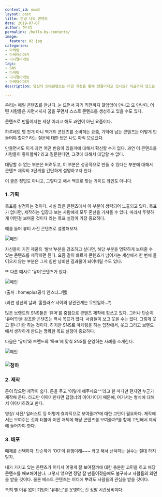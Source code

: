 ```yaml
---
content_id: num3
layout: post
title: 안녕 나의 콘텐츠
date: 2019-07-07
author: 허니킴
permalink: /hello-by-contents/
image:
  feature: 02.jpg
categories:
- 마케팅
- 마케터이야기
- 디지털마케팅
tags:
- SNS
- 마케팅
- 디지털마케팅
- 마케터이야기
description: 당신의 SNS콘텐츠는 어떤 과정을 통해 만들어지고 있나요? 지금까지 만드는 과정을 다시 한번 체크해보면서, 이글을 읽으면 좋을 것 같습니다. SNS콘텐츠를 만들기 위한 기획/제작/배포에 관한 이야기

---
```


우리는 매일 콘텐츠를 만난다. 눈 뜨면서 자기 직전까지 끊임없이 만나고 또 만난다. 어떤 사람들은 자면서까지 꿈을 꾸면서 스스로 콘텐츠를 생성하고 있을 수도 있다.

콘텐츠로 만들어지는 세상 이라고 해도 과언이 아닌 요즘이다.

하루에도 몇 천개 아니 백개의 콘텐츠를 소비하는 요즘, 기억에 남는 콘텐츠는 어떻게 만들어야 할까? 라는 질문에 대한 답은 나도 아직 모르겠다.

만들면서도 이게 과연 어떤 반응이 있을까에 대해서 확신할 수가 없다. 과연 이 콘텐츠를 사람들이 좋아할까? 라고 질문한다면, 그것에 대해서 대답할 수 없다.

대답할 수 없는 부분은 버려두고, 이 부분은 성공적으로 만들 수 있다는 부분에 대해서 콘텐츠 제작의 3단계를 간단하게 설명하고자 한다.

이 글은 정답도 아니고, 그렇다고 해서 백프로 맞는 가이드 라인도 아니다.



### 1. 기획

목표를 설정하는 것이다. 사실 많은 콘텐츠에서 이 부분이 생략되어 노출되고 있다. 목표가 없다면, 제작하는 입장과 보는 사람에게 모두 혼선을 가져올 수 있다. 따라서 뚜렷하게 어떤걸 보여줄 것이다 라는 목표 설정이 가장 중요하다.

예를 들어 뷰티 사진 콘텐츠로 설명해보자.

![메인](https://i.pinimg.com/originals/3c/7d/53/3c7d53b12c355bb896d52f63bfc00841.jpg)

자신들이 가진 제품의 ‘발색’부분을 강조하고 싶다면, 해당 부분을 명확하게 보여줄 수 있는 콘텐츠를 제작하면 된다. 요즘 같이 빠르게 콘텐츠가 넘어가는 세상에서 한 번에 들어오지 않는 부분은 그저 힘만 낭비한 결과물이 되어버릴 수도 있다.

 또 다른 예시로 ‘유머’콘텐츠가 있다.

![메인](https://scontent-yyz1-1.cdninstagram.com/vp/304ae0a7de8313f6729fb7c598757860/5D6A12C6/t51.2885-15/e35/61072349_329971051022547_2606739222424123094_n.jpg?_nc_ht=scontent-yyz1-1.cdninstagram.com)

(출처 : homeplus공식 인스타그램)

(과연 성년의 날과 '홈플러스'사이의 상관관계는 무엇일까…?)

많은 브랜드의 SNS들은 ‘유머’를 중점으로 콘텐츠 제작에 힘쓰고 있다. 그러나 단순히 ‘유머’만을 강조한 콘텐츠는 역시 목표가 없다. 사람들이 보고 웃을 수는 있다. 그렇게 웃고 끝나기만 하는 것이다. 하지만 SNS로 마케팅을 하는 입장에서, 웃고 그리고 브랜드에서 생각하게 만드는 명확한 목표 설정이 중요하다.

다음은 ‘유머’와 브랜드의 ‘목표’에 맞춰 SNS를 운영하는 사례를 소개한다.

 ![메인](https://t3.daumcdn.net/thumb/R720x0/?fname=http://t1.daumcdn.net/brunch/service/user/Jp6/image/zTGIKN0GmkPz6s1suetDhkQHuQE.jpg)



### ![청하](http://cfile9.uf.tistory.com/image/2133E543566968EC119A80)



### 2. 제작

돈이 많으면 제작이 쉽다. 돈을 주고 ‘이렇게 해주세요^^’라고 한 마디만 던지면 누군가 제작해 준다. 라고만 이야기한다면 답정너의 이야기이기 때문에, 여기서는 형식에 대해서 이야기하려고 한다.

영상/ 사진/ 일러스트 등 어떻게 효과적으로 보여줄까?에 대한 고민이 필요하다. 제작에서는 보여주는 것과 더불어 어떤 매체에 해당 콘텐츠를 보여줄까?를 함께 고민해서 제작에 들어가야 한다.



### 3. 배포

매체를 선택하자. 단순하게 ‘OO’이 유행이래~~~ 라고 해서 선택하는 실수는 절대 하지 말자.

내가 가지고 있는 콘텐츠가 어디서 어떻게 잘 보여질까에 대한 충분한 고민을 하고 해당 콘텐츠를 배포해야한다. 그렇지 않으면 정말 잘 만들어졌음에도 불구하고 사람들의 외면을 받을 것이다. 물론 베스트 콘텐츠는 어디에 뿌려도 사람들의 관심을 받을 것이다.



특히 별 이유 없이 기업이 '유튜브'를 운영하는건 정말 시간낭비이다.
